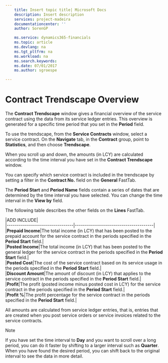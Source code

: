 ```yaml
---
    title: Insert topic title| Microsoft Docs
    description: Insert description
    services: project-madeira
    documentationcenter: ''
    author: SorenGP

    ms.service: dynamics365-financials
    ms.topic: article
    ms.devlang: na
    ms.tgt_pltfrm: na
    ms.workload: na
    ms.search.keywords:
    ms.date: 07/01/2017
    ms.author: sgroespe

---
```

# Contract Trendscape Overview
The **Contract Trendscape** window gives a financial overview of the service contract using the data from its service ledger entries. This overview is generated for a specific time period that you set in the **Period** field.  
  
 To use the trendscape, from the **Service Contracts** window, select a service contract. On the **Navigate** tab, in the **Contract** group, point to **Statistics**, and then choose **Trendscape**.  
  
 When you scroll up and down, the amounts \(in LCY\) are calculated according to the time interval you have set in the **Contract Trendscape** window.  
  
 You can specify which service contract is included in the trendscape by setting a filter in the **Contract No.** field on the **General** FastTab.  
  
 The **Period Start** and **Period Name** fields contain a series of dates that are determined by the time interval you have selected. You can change the time interval in the **View by** field.  
  
 The following table describes the other fields on the **Lines** FastTab.  
  
|ADD INCLUDE<!--[!INCLUDE[bp_tablefield](../../includes/bp_tabledescription_md.md)]-->|  
|---------------------------------|---------------------------------------|  
|**Prepaid Income**|The total income \(in LCY\) that has been posted to the prepaid account for the service contract in the periods specified in the **Period Start** field.|  
|**Posted Income**|The total income \(in LCY\) that has been posted to the general ledger for the service contract in the periods specified in the **Period Start** field.|  
|**Posted Cost**|The cost of the service contract based on its service usage in the periods specified in the **Period Start** field.|  
|**Discount Amount**|The amount of discount \(in LCY\) that applies to the service contract in the periods specified in the **Period Start** field.|  
|**Profit**|The profit \(posted income minus posted cost in LCY\) for the service contract in the periods specified in the **Period Start** field.|  
|**Profit %**|The profit percentage for the service contract in the periods specified in the **Period Start** field.|  
  
 All amounts are calculated from service ledger entries, that is, entries that are created when you post service orders or service invoices related to the service contracts.  
  
> [!NOTE]  
>  If you have set the time interval to **Day** and you want to scroll over a long period, you can do it faster by shifting to a larger interval such as **Quarter**. When you have found the desired period, you can shift back to the original interval to see the data in more detail.